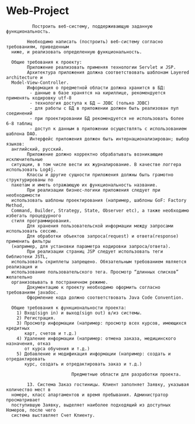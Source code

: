 #                                                      Web-Project
              Построить веб-систему, поддерживающую заданную функциональность.

            Необходимо написать (построить) веб-систему согласно требованиям, приведенным
      ниже, и реализовать определенную функциональность.

      Общие требования к проекту:
            Приложение реализовать применяя технологии Servlet и JSP.
            Архитектура приложения должна соответствовать шаблонам Layered architecture и
      Model-View-Controller.
            Информация о предметной области должна хранится в БД:
             - данные в базе хранятся на кириллице, рекомендуется применять кодировку utf-8
             - технология доступа к БД – JDBC (только JDBC)
             - для работы с БД в приложении должен быть реализован пул соединений
             - при проектировании БД рекомендуется не использовать более 6-8 таблиц
             - доступ к данным в приложении осуществлять с использованием шаблона DAO.
             Интерфейс приложения должен быть интернационализирован; выбор языков:
      английский, русский.
            Приложение должно корректно обрабатывать возникающие исключительные
      ситуации, в том числе вести их журналирование. В качестве логгера использовать Log4j.
            Классы и другие сущности приложения должны быть грамотно структурированы по
      пакетам и иметь отражающую их функциональность название.
            При реализации бизнес-логики приложения следует при необходимости
      использовать шаблоны проектирования (например, шаблоны GoF: Factory Method,
      Command, Builder, Strategy, State, Observer etc), а также необходимо избегать процедурного
      стиля программирования.
            Для хранения пользовательской информации между запросами использовать сессию.
            Для обработки объектов запроса(request) и ответа(response) применить фильтры
      (например, для установки параметра кодировки запроса/ответа).
            При реализации страниц JSP следует использовать теги библиотеки JSTL,
      использовать скриплеты запрещено. Обязательным требованием является реализация и
      использование пользовательского тега. Просмотр “длинных списков” желательно
      организовывать в постраничном режиме.
            Документацию к проекту необходимо оформить согласно требованиям javadoc.
            Оформление кода должно соответствовать Java Code Convention.

      Общие требования к функциональности проекта:
        1) Вход(sign in) и выход(sign out) в/из системы.
        2) Регистрация.
        3) Просмотр информации (например: просмотр всех курсов, имеющихся кредитных
           карт, счетов и т.д.)
        4) Удаление информации (например: отмена заказа, медицинского назначения, отказ
           от курса обучения и т.д.)
        5) Добавление и модификация информации (например: создать и отредактировать
           курс, создать и отредактировать заказ и т.д.)
           
                             Предметные области для разработки проекта.     
            
            13. Система Заказ гостиницы. Клиент заполняет Заявку, указывая количество мест в
      номере, класс апартаментов и время пребывания. Администратор просматривает
      поступившую Заявку, выделяет наиболее подходящий из доступных Номеров, после чего
      система выставляет Счет Клиенту.